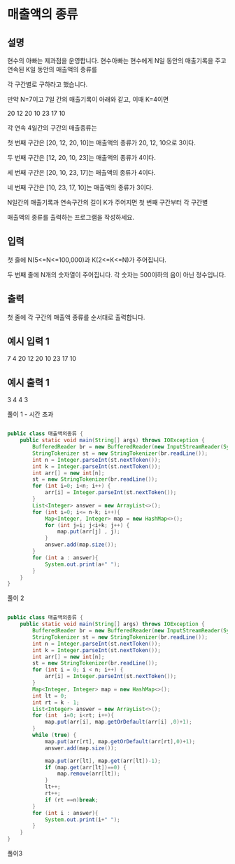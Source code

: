# 매출액의 종류

## 설명

현수의 아빠는 제과점을 운영합니다. 현수아빠는 현수에게 N일 동안의 매출기록을 주고 연속된 K일 동안의 매출액의 종류를

각 구간별로 구하라고 했습니다.

만약 N=7이고 7일 간의 매출기록이 아래와 같고, 이때 K=4이면

20 12 20 10 23 17 10

각 연속 4일간의 구간의 매출종류는

첫 번째 구간은 [20, 12, 20, 10]는 매출액의 종류가 20, 12, 10으로 3이다.

두 번째 구간은 [12, 20, 10, 23]는 매출액의 종류가 4이다.

세 번째 구간은 [20, 10, 23, 17]는 매출액의 종류가 4이다.

네 번째 구간은 [10, 23, 17, 10]는 매출액의 종류가 3이다.

N일간의 매출기록과 연속구간의 길이 K가 주어지면 첫 번째 구간부터 각 구간별

매출액의 종류를 출력하는 프로그램을 작성하세요.


## 입력
첫 줄에 N(5<=N<=100,000)과 K(2<=K<=N)가 주어집니다.

두 번째 줄에 N개의 숫자열이 주어집니다. 각 숫자는 500이하의 음이 아닌 정수입니다.


## 출력
첫 줄에 각 구간의 매출액 종류를 순서대로 출력합니다.


## 예시 입력 1

7 4
20 12 20 10 23 17 10
## 예시 출력 1

3 4 4 3

풀이 1 - 시간 초과 

```java

public class 매출액의종류 {
    public static void main(String[] args) throws IOException {
        BufferedReader br = new BufferedReader(new InputStreamReader(System.in));
        StringTokenizer st = new StringTokenizer(br.readLine());
        int n = Integer.parseInt(st.nextToken());
        int k = Integer.parseInt(st.nextToken());
        int arr[] = new int[n];
        st = new StringTokenizer(br.readLine());
        for (int i=0; i<n; i++) {
            arr[i] = Integer.parseInt(st.nextToken());
        }
        List<Integer> answer = new ArrayList<>();
        for (int i=0; i<= n-k; i++){
            Map<Integer, Integer> map = new HashMap<>();
            for (int j=i; j<i+k; j++) {
                map.put(arr[j] , j);
            }
            answer.add(map.size());
        }
        for (int a : answer){
            System.out.print(a+" ");
        }
    }
}

```
풀이 2

```java

public class 매출액의종류 {
    public static void main(String[] args) throws IOException {
        BufferedReader br = new BufferedReader(new InputStreamReader(System.in));
        StringTokenizer st = new StringTokenizer(br.readLine());
        int n = Integer.parseInt(st.nextToken());
        int k = Integer.parseInt(st.nextToken());
        int arr[] = new int[n];
        st = new StringTokenizer(br.readLine());
        for (int i = 0; i < n; i++) {
            arr[i] = Integer.parseInt(st.nextToken());
        }
        Map<Integer, Integer> map = new HashMap<>();
        int lt = 0;
        int rt = k - 1;
        List<Integer> answer = new ArrayList<>();
        for (int  i=0; i<rt; i++){
            map.put(arr[i], map.getOrDefault(arr[i] ,0)+1);
        }
        while (true) {
            map.put(arr[rt], map.getOrDefault(arr[rt],0)+1);
            answer.add(map.size());

            map.put(arr[lt], map.get(arr[lt])-1);
            if (map.get(arr[lt])==0) {
                map.remove(arr[lt]);
            }
            lt++;
            rt++;
            if (rt ==n)break;
        }
        for (int i : answer){
            System.out.print(i+" ");
        }
    }
}

```

풀이3

```java

```